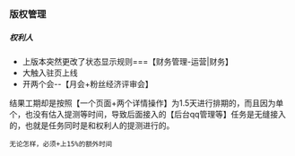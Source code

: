 ### 版权管理

##### 权利人

- 上版本突然更改了状态显示规则===【财务管理-运营|财务】
- 大触入驻页上线
- 开两个会--【月会+粉丝经济评审会】

结果工期却是按照【一个页面+两个详情操作】为1.5天进行排期的，而且因为单个，也没有估入提测等时间，导致后面接入的【后台qq管理等】任务是无缝接入的，也就是任务同时是和权利人的提测进行的。

```
无论怎样，必须+上15%的额外时间
```

